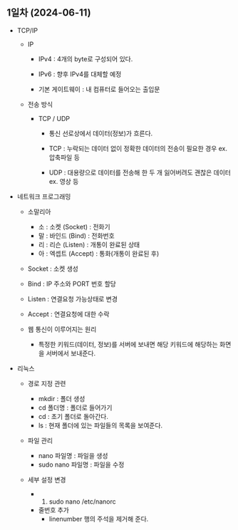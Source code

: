 ## 1일차 (2024-06-11)
- TCP/IP
   - IP
      - IPv4 : 4개의 byte로 구성되어 있다.
      - IPv6 : 향후 IPv4를 대체할 예정
   
      - 기본 게이트웨이 : 내 컴퓨터로 들어오는 출입문

   - 전송 방식
      - TCP / UDP
         - 통신 선로상에서 데이터(정보)가 흐른다.
      
         - TCP : 누락되는 데이터 없이 정확한 데이터의 전송이 필요한 경우 ex. 압축파일 등
         - UDP : 대용량으로 데이터를 전송해 한 두 개 잃어버려도 괜찮은 데이터 ex. 영상 등

- 네트워크 프로그래밍
   - 소말리아
      - 소 : 소켓 (Socket) : 전화기
      - 말 : 바인드 (Bind) : 전화번호
      - 리 : 리슨 (Listen) : 개통이 완료된 상태
      - 아 : 엑셉트 (Accept) : 통화(개통이 완료된 후)
   
   - Socket : 소켓 생성
   - Bind   : IP 주소와 PORT 번호 할당
   - Listen : 연결요청 가능상태로 변경
   - Accept : 연결요청에 대한 수락
   
   - 웹 통신이 이루어지는 원리
      - 특정한 키워드(데이터, 정보)를 서버에 보내면 해당 키워드에 해당하는 화면을 서버에서 보내준다.
      
- 리눅스
   - 경로 지정 관련
      - mkdir : 폴더 생성
      - cd 폴더명 : 폴더로 들어가기
      - cd : 초기 폴더로 돌아간다.
      - ls : 현재 폴더에 있는 파일들의 목록을 보여준다.
   - 파일 관리
      - nano 파일명 : 파일을 생성
      - sudo nano 파일명 : 파일을 수정
   
   
   - 세부 설정 변경
      - 1. sudo nano /etc/nanorc
      - 줄번호 추가
         - linenumber 행의 주석을 제거해 준다.